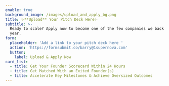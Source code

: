 ```yaml
---
enable: true
background_image: /images/upload_and_apply_bg.png
title: ✨**Upload** Your Pitch Deck Here✨
subtitle: >-
  Ready to scale? Apply now to become one of the few companies we back each
  year.
form:
  placeholder: 'Add a link to your pitch deck here '
  action: 'https://formsubmit.co/barry@1supernova.com'
  button:
    label: Upload & Apply Now
card_list:
  - title: Get Your Founder Scorecard Within 24 Hours
  - title: Get Matched With an Exited Founder(s)
  - title: Accelerate Key Milestones & Achieve Oversized Outcomes
---
```


